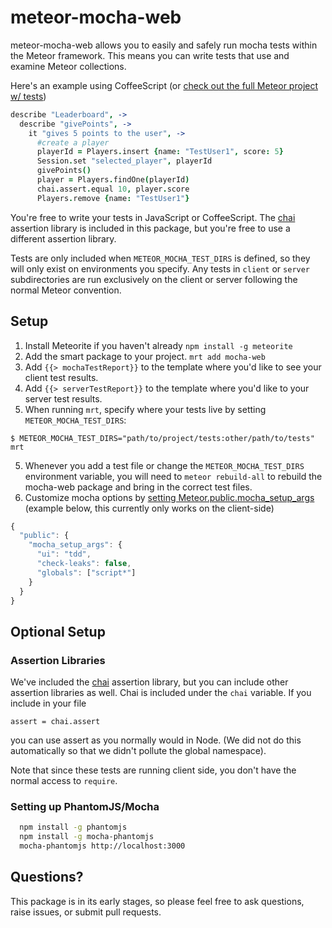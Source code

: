 # meteor-mocha-web

meteor-mocha-web allows you to easily and safely run mocha tests within the Meteor framework.  This means you can write tests that use and examine Meteor collections.

Here's an example using CoffeeScript (or [check out the full Meteor project w/ tests](https://github.com/mad-eye/leaderboard-mocha))

```coffeescript
describe "Leaderboard", ->
  describe "givePoints", ->
    it "gives 5 points to the user", ->
      #create a player
      playerId = Players.insert {name: "TestUser1", score: 5}
      Session.set "selected_player", playerId
      givePoints()
      player = Players.findOne(playerId)
      chai.assert.equal 10, player.score
      Players.remove {name: "TestUser1"}
```
You're free to write your tests in JavaScript or CoffeeScript.  The [chai](http://chaijs.com/) assertion library is included in this package, but you're free to use a different assertion library.

Tests are only included when `METEOR_MOCHA_TEST_DIRS` is defined, so they will only exist on environments you specify. Any tests in `client` or `server` subdirectories are run exclusively on the client or server following the normal Meteor convention.

## Setup

1. Install Meteorite if you haven't already `npm install -g meteorite`
2. Add the smart package to your project. `mrt add mocha-web`
3. Add `{{> mochaTestReport}}` to the template where you'd like to see your client test results.
4. Add `{{> serverTestReport}}` to the template where you'd like to your server test results.
4. When running `mrt`, specify where your tests live by setting `METEOR_MOCHA_TEST_DIRS`:
  ```
  $ METEOR_MOCHA_TEST_DIRS="path/to/project/tests:other/path/to/tests" mrt
  ```
5. Whenever you add a test file or change the `METEOR_MOCHA_TEST_DIRS` environment variable, you will need to `meteor rebuild-all` to rebuild the mocha-web package and bring in the correct test files.
6. Customize mocha options by [setting Meteor.public.mocha_setup_args](http://docs.meteor.com/#meteor_settings) (example below, this currently only works on the client-side)

```javascript
{
  "public": {
    "mocha_setup_args": {
      "ui": "tdd",
      "check-leaks": false,
      "globals": ["script*"]
    }
  }
}
```

## Optional Setup

### Assertion Libraries
We've included the [chai](http://chaijs.com/) assertion library, but you can include other assertion libraries as
well.  Chai is included under the `chai` variable.  If you include in your file

    assert = chai.assert
    
you can use assert as you normally would in Node.  (We did not do this automatically so that we didn't pollute the global namespace).

Note that since these tests are running client side, you don't have the normal access to `require`.


### Setting up PhantomJS/Mocha 

```bash
  npm install -g phantomjs
  npm install -g mocha-phantomjs
  mocha-phantomjs http://localhost:3000
```

## Questions?
This package is in its early stages, so please feel free to ask questions, raise issues, or submit pull requests.

